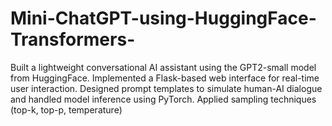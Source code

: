 # Mini-ChatGPT-using-HuggingFace-Transformers-
Built a lightweight conversational AI assistant using the GPT2-small model from HuggingFace. Implemented a Flask-based web interface for real-time user interaction. Designed prompt templates to simulate human-AI dialogue and handled model inference using PyTorch. Applied sampling techniques (top-k, top-p, temperature) 
